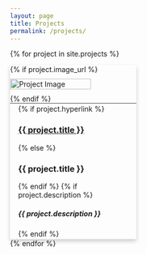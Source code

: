 ```yaml
---
layout: page
title: Projects
permalink: /projects/
---
```

{% for project in site.projects %}
<div class="card" style="background-color:#{{project.card-color}}">
    {% if project.image_url %}
        <img class="card-img" src="{{ project.image_url }}" alt="Project Image"  />
    {% endif %}
    <div class="container">
        {% if project.hyperlink %}
            <h3 class="title"><a href="{{project.hyperlink}}" target="_blank">{{ project.title }}</a></h3>
        {% else %}
            <h3 class="title">{{ project.title }}</h3>
        {% endif %} 
        {% if project.description %}
            <h5 class="description">{{ project.description }}</h5>
        {% endif %}
    </div>
  <!-- <p>{{ proj.content | markdownify }}</p> -->
</div>
{% endfor %}
<style>
.card {
    box-shadow: 0 4px 8px 0 rgba(0,0,0,0.2);
    transition: 0.3s;
    width: 250px;
    display: flex;
    flex-direction: column;
    justify-content: left;
}

.container {
    background-color: #fdfdfd;
}
.card:hover {
    box-shadow: 0 8px 16px 0 rgba(0,0,0,0.2);
}
.container {
    padding: 2px 16px;
    height: 25%;
    border-top: 1px solid #414a4c;

}
.card-img {
    max-height: 80%;
    height: 80%;
    margin-bottom: 10px;
    margin-top: 10px;
    justify-content: center;
    vertical-align: middle;
}
.fill {
    width:100% !important
}
</style>